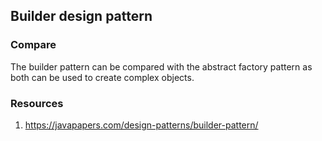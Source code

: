 ## Builder design pattern


### Compare
The builder pattern can be compared with the abstract factory pattern as both can be used to create complex objects. 


### Resources 
1. https://javapapers.com/design-patterns/builder-pattern/